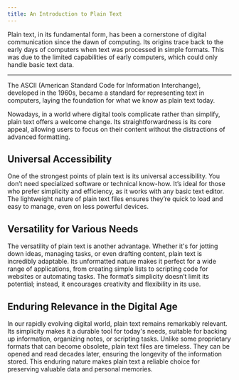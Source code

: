 ```yaml
---
title: An Introduction to Plain Text
---
```


Plain text, in its fundamental form, has been a cornerstone of digital communication since the dawn of computing. Its origins trace back to the early days of computers when text was processed in simple formats. This was due to the limited capabilities of early computers, which could only handle basic text data.

---

The ASCII (American Standard Code for Information Interchange), developed in the 1960s, became a standard for representing text in computers, laying the foundation for what we know as plain text today.

Nowadays, in a world where digital tools complicate rather than simplify, plain text offers a welcome change. Its straightforwardness is its core appeal, allowing users to focus on their content without the distractions of advanced formatting.

## Universal Accessibility

One of the strongest points of plain text is its universal accessibility. You don’t need specialized software or technical know-how. It’s ideal for those who prefer simplicity and efficiency, as it works with any basic text editor. The lightweight nature of plain text files ensures they’re quick to load and easy to manage, even on less powerful devices.

## Versatility for Various Needs

The versatility of plain text is another advantage. Whether it's for jotting down ideas, managing tasks, or even drafting content, plain text is incredibly adaptable. Its unformatted nature makes it perfect for a wide range of applications, from creating simple lists to scripting code for websites or automating tasks. The format’s simplicity doesn’t limit its potential; instead, it encourages creativity and flexibility in its use.

## Enduring Relevance in the Digital Age

In our rapidly evolving digital world, plain text remains remarkably relevant. Its simplicity makes it a durable tool for today's needs, suitable for backing up information, organizing notes, or scripting tasks. Unlike some proprietary formats that can become obsolete, plain text files are timeless. They can be opened and read decades later, ensuring the longevity of the information stored. This enduring nature makes plain text a reliable choice for preserving valuable data and personal memories.